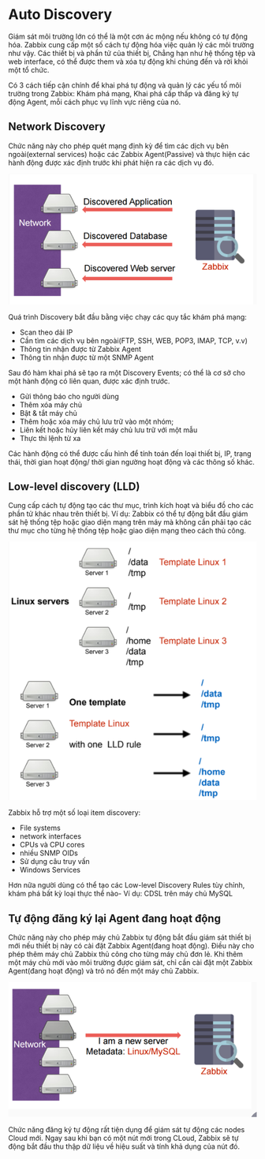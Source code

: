 # Auto Discovery 
Giám sát môi trường lớn có thể là một cơn ác mộng nếu không có tự động hóa. Zabbix cung cấp một số cách tự động hóa việc quản lý các môi trường như vậy. Các thiết bị và phần tử của thiết bị, Chẳng hạn như hệ thống tệp và web interface, có thể được them và xóa tự động khi chúng đến và rời khỏi một tổ chức.

Có 3 cách tiếp cận chính để khai phá tự động và quản lý các yếu tố môi trường trong Zabbix: Khám phá mạng, Khai phá cấp thấp và đăng ký tự động Agent, mỗi cách phục vụ lĩnh vực riêng của nó.

## Network Discovery
Chức năng này cho phép quét mạng định kỳ để tìm các dịch vụ bên ngoài(external services) hoặc các Zabbix Agent(Passive) và thực hiện các hành động được xác định trước khi phát hiện ra các dịch vụ đó.

![huydv](/images/Screenshot_25.png)

Quá trình Discovery bắt đầu bằng việc chạy các quy tắc khám phá mạng:
* Scan theo dải IP
* Cần tìm các dịch vụ bên ngoài(FTP, SSH, WEB, POP3, IMAP, TCP, v.v)
* Thông tin nhận được từ Zabbix Agent
* Thông tin nhận được từ một SNMP Agent

Sau đó hàm khai phá sẽ tạo ra một Discovery Events; có thể là cơ sở cho một hành động có liên quan, được xác định trước.
* Gửi thông báo cho người dùng
* Thêm xóa máy chủ
* Bật & tắt máy chủ
* Thêm hoặc xóa máy chủ lưu trữ vào một nhóm;
* Liên kết hoặc hủy liên kết máy chủ lưu trữ với một mẫu
* Thực thi lệnh từ xa

Các hành động có thể được cấu hình để tính toán đến loại thiết bị, IP, trạng thái, thời gian hoạt động/ thời gian ngường hoạt động và các thông số khác.

## Low-level discovery (LLD)
Cung cấp cách tự động tạo các thư mục, trình kích hoạt và biểu đồ cho các phần tử khác nhau trên thiết bị. Ví dụ: Zabbix có thể tự động bắt đầu giám sát hệ thống tệp hoặc giao diện mạng trên máy mà không cần phải tạo các thư mục cho từng hệ thống tệp hoặc giao diện mạng theo cách thủ công.

![huydv](/images/Screenshot_26.png)

Zabbix hỗ trợ một số loại item discovery:
* File systems
* network interfaces
* CPUs và CPU cores
* nhiều SNMP OIDs
* Sử dụng câu truy vấn
* Windows Services 

Hơn nữa người dùng có thể tạo các Low-level Discovery Rules tùy chỉnh, khám phá bất kỳ loại thực thể nào- Ví dụ: CDSL trên máy chủ MySQL

## Tự động đăng ký lại Agent đang hoạt động

Chức năng này cho phép máy chủ Zabbix tự động bắt đầu giám sát thiết bị mới nếu thiết bị này có cài đặt Zabbix Agent(đang hoạt động). Điều này cho phép thêm máy chủ Zabbix thủ công cho từng máy chủ đơn lẻ. Khi thêm một máy chủ mới vào môi trường được giám sát, chỉ cần cài đặt một Zabbix Agent(đang hoạt động) và trỏ nó đến một máy chủ Zabbix.

![huydv](/images/Screenshot_27.png)

Chức năng đăng ký tự động rất tiện dụng để giám sát tự động các nodes Cloud mới. Ngay sau khi bạn có một nút mới trong CLoud, Zabbix sẽ tự động bắt đầu thu thập dữ liệu về hiệu suất và tính khả dụng của nút đó.
